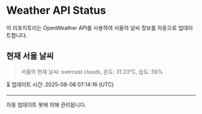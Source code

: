 
# Weather API Status

이 리포지토리는 OpenWeather API를 사용하여 서울의 날씨 정보를 자동으로 업데이트합니다.

## 현재 서울 날씨
> 서울의 현재 날씨: overcast clouds, 온도: 31.23°C, 습도: 56%

⏳ 업데이트 시간: 2025-08-08 07:14:16 (UTC)

---
자동 업데이트 봇에 의해 관리됩니다.
